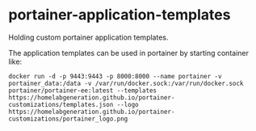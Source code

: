 # portainer-application-templates

Holding custom portainer application templates.

The application templates can be used in portainer by starting container like: 

```
docker run -d -p 9443:9443 -p 8000:8000 --name portainer -v portainer_data:/data -v /var/run/docker.sock:/var/run/docker.sock portainer/portainer-ee:latest --templates https://homelabgeneration.github.io/portainer-customizations/templates.json --logo https://homelabgeneration.github.io/portainer-customizations/portainer_logo.png
```


